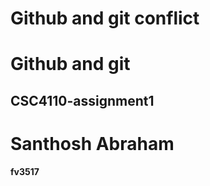 
# Github and git conflict

# Github and git

## CSC4110-assignment1
# Santhosh Abraham
****fv3517****
